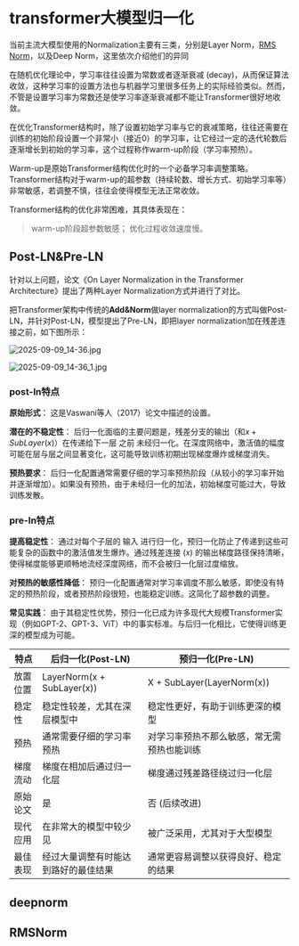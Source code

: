 # transformer大模型归一化

当前主流大模型使用的Normalization主要有三类，分别是Layer Norm，[RMS Norm](https://zhida.zhihu.com/search?content_id=225975397&content_type=Article&match_order=1&q=RMS+Norm&zd_token=eyJhbGciOiJIUzI1NiIsInR5cCI6IkpXVCJ9.eyJpc3MiOiJ6aGlkYV9zZXJ2ZXIiLCJleHAiOjE3NTc1NzE4NDUsInEiOiJSTVMgTm9ybSIsInpoaWRhX3NvdXJjZSI6ImVudGl0eSIsImNvbnRlbnRfaWQiOjIyNTk3NTM5NywiY29udGVudF90eXBlIjoiQXJ0aWNsZSIsIm1hdGNoX29yZGVyIjoxLCJ6ZF90b2tlbiI6bnVsbH0._QqipVJi_Llfnq61FfFthxIJaqUvoeUGvsMWMD_tsyg&zhida_source=entity)，以及Deep Norm，这里依次介绍他们的异同

在随机优化理论中，学习率往往设置为常数或者逐渐衰减 (decay)，从而保证算法收敛，这种学习率的设置方法也与机器学习里很多任务上的实际经验类似。然而，不管是设置学习率为常数还是使学习率逐渐衰减都不能让Transformer很好地收敛。

在优化Transformer结构时，除了设置初始学习率与它的衰减策略，往往还需要在训练的初始阶段设置一个非常小（接近0）的学习率，让它经过一定的迭代轮数后逐渐增长到初始的学习率，这个过程称作warm-up阶段（学习率预热）。

Warm-up是原始Transformer结构优化时的一个必备学习率调整策略。Transformer结构对于warm-up的超参数（持续轮数、增长方式、初始学习率等）非常敏感，若调整不慎，往往会使得模型无法正常收敛。

Transformer结构的优化非常困难，其具体表现在：

> warm-up阶段超参数敏感；
> 优化过程收敛速度慢。

## Post-LN&Pre-LN

针对以上问题，论文《On Layer Normalization in the Transformer Architecture》提出了两种Layer Normalization方式并进行了对比。

把Transformer架构中传统的**Add&Norm**做layer normalization的方式叫做Post-LN，并针对Post-LN，模型提出了Pre-LN，即把layer normalization加在残差连接之前，如下图所示：

![2025-09-09_14-36.jpg](https://cdn.jsdelivr.net/gh/zilong-ding/note-gen-image-sync@main/2987a49e-e8a4-4d29-b1ce-b375dd621638.jpeg)

![2025-09-09_14-36_1.jpg](https://cdn.jsdelivr.net/gh/zilong-ding/note-gen-image-sync@main/01d370cd-f9b3-4ba2-8883-7f03ba612dc3.jpeg)


### post-ln特点

**原始形式**： 这是Vaswani等人（2017）论文中描述的设置。

**潜在的不稳定性**： 后归一化面临的主要问题是，残差分支的输出（和$x+SubLayer(x)$）在传递给下一层 之前 未经归一化。在深度网络中，激活值的幅度可能在层与层之间显著变化，这可能导致训练初期出现梯度爆炸或梯度消失。

**预热要求**： 后归一化配置通常需要仔细的学习率预热阶段（从较小的学习率开始并逐渐增加）。如果没有预热，由于未经归一化的加法，初始梯度可能过大，导致训练发散。

### pre-ln特点

**提高稳定性**： 通过对每个子层的 输入 进行归一化，预归一化防止了传递到这些可能复杂的函数中的激活值发生爆炸。通过残差连接 (𝑥) 的输出梯度路径保持清晰，使得梯度能够更顺畅地流经深度网络，而不会被归一化层过度缩放。

**对预热的敏感性降低**： 预归一化配置通常对学习率调度不那么敏感，即使没有特定的预热阶段，或者预热阶段很短，也能稳定训练。这简化了超参数的调整。

**常见实践**： 由于其稳定性优势，预归一化已成为许多现代大规模Transformer实现（例如GPT-2、GPT-3、ViT）中的事实标准。与后归一化相比，它使得训练更深的模型成为可能。


| 特点     | 后归一化(Post-LN)                    | 预归一化(Pre-LN)                           |
| -------- | ------------------------------------ | ------------------------------------------ |
| 放置位置 | LayerNorm(x + SubLayer(x))           | X + SubLayer(LayerNorm(x))                 |
| 稳定性   | 稳定性较差，尤其在深层模型中         | 稳定性更好，有助于训练更深的模型           |
| 预热     | 通常需要仔细的学习率预热             | 对学习率预热不那么敏感，常无需预热也能训练 |
| 梯度流动 | 梯度在相加后通过归一化层             | 梯度通过残差路径绕过归一化层               |
| 原始论文 | 是                                   | 否 (后续改进)                              |
| 现代应用 | 在非常大的模型中较少见               | 被广泛采用，尤其对于大型模型               |
| 最佳表现 | 经过大量调整有时能达到路好的最佳结果 | 通常更容易调整以获得良好、稳定的结果       |


## deepnorm







## RMSNorm
